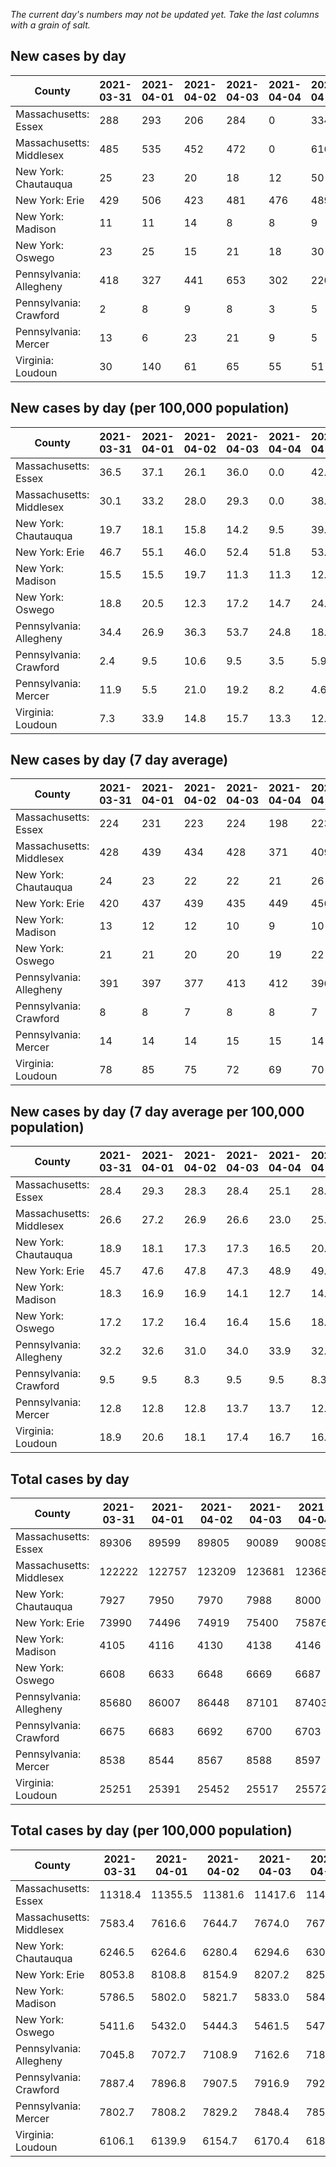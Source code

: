 _The current day's numbers may not be updated yet. Take the last columns with a grain of salt._
## New cases by day

| County | 2021-03-31 | 2021-04-01 | 2021-04-02 | 2021-04-03 | 2021-04-04 | 2021-04-05 | 2021-04-06 |
| --- | --- | --- | --- | --- | --- | --- | --- |
| Massachusetts: Essex | 288 | 293 | 206 | 284 | 0 | 334 |  |
| Massachusetts: Middlesex | 485 | 535 | 452 | 472 | 0 | 616 |  |
| New York: Chautauqua | 25 | 23 | 20 | 18 | 12 | 50 |  |
| New York: Erie | 429 | 506 | 423 | 481 | 476 | 489 |  |
| New York: Madison | 11 | 11 | 14 | 8 | 8 | 9 |  |
| New York: Oswego | 23 | 25 | 15 | 21 | 18 | 30 |  |
| Pennsylvania: Allegheny | 418 | 327 | 441 | 653 | 302 | 220 | 532 |
| Pennsylvania: Crawford | 2 | 8 | 9 | 8 | 3 | 5 | 12 |
| Pennsylvania: Mercer | 13 | 6 | 23 | 21 | 9 | 5 | 19 |
| Virginia: Loudoun | 30 | 140 | 61 | 65 | 55 | 51 | 70 |

## New cases by day (per 100,000 population)

| County | 2021-03-31 | 2021-04-01 | 2021-04-02 | 2021-04-03 | 2021-04-04 | 2021-04-05 | 2021-04-06 |
| --- | --- | --- | --- | --- | --- | --- | --- |
| Massachusetts: Essex | 36.5 | 37.1 | 26.1 | 36.0 | 0.0 | 42.3 |  |
| Massachusetts: Middlesex | 30.1 | 33.2 | 28.0 | 29.3 | 0.0 | 38.2 |  |
| New York: Chautauqua | 19.7 | 18.1 | 15.8 | 14.2 | 9.5 | 39.4 |  |
| New York: Erie | 46.7 | 55.1 | 46.0 | 52.4 | 51.8 | 53.2 |  |
| New York: Madison | 15.5 | 15.5 | 19.7 | 11.3 | 11.3 | 12.7 |  |
| New York: Oswego | 18.8 | 20.5 | 12.3 | 17.2 | 14.7 | 24.6 |  |
| Pennsylvania: Allegheny | 34.4 | 26.9 | 36.3 | 53.7 | 24.8 | 18.1 | 43.7 |
| Pennsylvania: Crawford | 2.4 | 9.5 | 10.6 | 9.5 | 3.5 | 5.9 | 14.2 |
| Pennsylvania: Mercer | 11.9 | 5.5 | 21.0 | 19.2 | 8.2 | 4.6 | 17.4 |
| Virginia: Loudoun | 7.3 | 33.9 | 14.8 | 15.7 | 13.3 | 12.3 | 16.9 |

## New cases by day (7 day average)

| County | 2021-03-31 | 2021-04-01 | 2021-04-02 | 2021-04-03 | 2021-04-04 | 2021-04-05 | 2021-04-06 |
| --- | --- | --- | --- | --- | --- | --- | --- |
| Massachusetts: Essex | 224 | 231 | 223 | 224 | 198 | 223 |  |
| Massachusetts: Middlesex | 428 | 439 | 434 | 428 | 371 | 409 |  |
| New York: Chautauqua | 24 | 23 | 22 | 22 | 21 | 26 |  |
| New York: Erie | 420 | 437 | 439 | 435 | 449 | 456 |  |
| New York: Madison | 13 | 12 | 12 | 10 | 9 | 10 |  |
| New York: Oswego | 21 | 21 | 20 | 20 | 19 | 22 |  |
| Pennsylvania: Allegheny | 391 | 397 | 377 | 413 | 412 | 396 | 413 |
| Pennsylvania: Crawford | 8 | 8 | 7 | 8 | 8 | 7 | 7 |
| Pennsylvania: Mercer | 14 | 14 | 14 | 15 | 15 | 14 | 14 |
| Virginia: Loudoun | 78 | 85 | 75 | 72 | 69 | 70 | 67 |

## New cases by day (7 day average per 100,000 population)

| County | 2021-03-31 | 2021-04-01 | 2021-04-02 | 2021-04-03 | 2021-04-04 | 2021-04-05 | 2021-04-06 |
| --- | --- | --- | --- | --- | --- | --- | --- |
| Massachusetts: Essex | 28.4 | 29.3 | 28.3 | 28.4 | 25.1 | 28.3 |  |
| Massachusetts: Middlesex | 26.6 | 27.2 | 26.9 | 26.6 | 23.0 | 25.4 |  |
| New York: Chautauqua | 18.9 | 18.1 | 17.3 | 17.3 | 16.5 | 20.5 |  |
| New York: Erie | 45.7 | 47.6 | 47.8 | 47.3 | 48.9 | 49.6 |  |
| New York: Madison | 18.3 | 16.9 | 16.9 | 14.1 | 12.7 | 14.1 |  |
| New York: Oswego | 17.2 | 17.2 | 16.4 | 16.4 | 15.6 | 18.0 |  |
| Pennsylvania: Allegheny | 32.2 | 32.6 | 31.0 | 34.0 | 33.9 | 32.6 | 34.0 |
| Pennsylvania: Crawford | 9.5 | 9.5 | 8.3 | 9.5 | 9.5 | 8.3 | 8.3 |
| Pennsylvania: Mercer | 12.8 | 12.8 | 12.8 | 13.7 | 13.7 | 12.8 | 12.8 |
| Virginia: Loudoun | 18.9 | 20.6 | 18.1 | 17.4 | 16.7 | 16.9 | 16.2 |

## Total cases by day

| County | 2021-03-31 | 2021-04-01 | 2021-04-02 | 2021-04-03 | 2021-04-04 | 2021-04-05 | 2021-04-06 |
| --- | --- | --- | --- | --- | --- | --- | --- |
| Massachusetts: Essex | 89306 | 89599 | 89805 | 90089 | 90089 | 90423 |  |
| Massachusetts: Middlesex | 122222 | 122757 | 123209 | 123681 | 123681 | 124297 |  |
| New York: Chautauqua | 7927 | 7950 | 7970 | 7988 | 8000 | 8050 |  |
| New York: Erie | 73990 | 74496 | 74919 | 75400 | 75876 | 76365 |  |
| New York: Madison | 4105 | 4116 | 4130 | 4138 | 4146 | 4155 |  |
| New York: Oswego | 6608 | 6633 | 6648 | 6669 | 6687 | 6717 |  |
| Pennsylvania: Allegheny | 85680 | 86007 | 86448 | 87101 | 87403 | 87623 | 88155 |
| Pennsylvania: Crawford | 6675 | 6683 | 6692 | 6700 | 6703 | 6708 | 6720 |
| Pennsylvania: Mercer | 8538 | 8544 | 8567 | 8588 | 8597 | 8602 | 8621 |
| Virginia: Loudoun | 25251 | 25391 | 25452 | 25517 | 25572 | 25623 | 25693 |

## Total cases by day (per 100,000 population)

| County | 2021-03-31 | 2021-04-01 | 2021-04-02 | 2021-04-03 | 2021-04-04 | 2021-04-05 | 2021-04-06 |
| --- | --- | --- | --- | --- | --- | --- | --- |
| Massachusetts: Essex | 11318.4 | 11355.5 | 11381.6 | 11417.6 | 11417.6 | 11460.0 |  |
| Massachusetts: Middlesex | 7583.4 | 7616.6 | 7644.7 | 7674.0 | 7674.0 | 7712.2 |  |
| New York: Chautauqua | 6246.5 | 6264.6 | 6280.4 | 6294.6 | 6304.0 | 6343.4 |  |
| New York: Erie | 8053.8 | 8108.8 | 8154.9 | 8207.2 | 8259.0 | 8312.3 |  |
| New York: Madison | 5786.5 | 5802.0 | 5821.7 | 5833.0 | 5844.3 | 5857.0 |  |
| New York: Oswego | 5411.6 | 5432.0 | 5444.3 | 5461.5 | 5476.3 | 5500.8 |  |
| Pennsylvania: Allegheny | 7045.8 | 7072.7 | 7108.9 | 7162.6 | 7187.5 | 7205.6 | 7249.3 |
| Pennsylvania: Crawford | 7887.4 | 7896.8 | 7907.5 | 7916.9 | 7920.5 | 7926.4 | 7940.5 |
| Pennsylvania: Mercer | 7802.7 | 7808.2 | 7829.2 | 7848.4 | 7856.6 | 7861.2 | 7878.5 |
| Virginia: Loudoun | 6106.1 | 6139.9 | 6154.7 | 6170.4 | 6183.7 | 6196.0 | 6213.0 |
